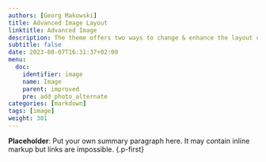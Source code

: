 ```yaml
---
authors: [Georg Makowski]
title: Advanced Image Layout
linktitle: Advanced Image
description: The theme offers two ways to change & enhance the layout of the image element
subtitle: false
date: 2023-08-07T16:31:37+02:00 
menu:
  doc:
    identifier: image
    name: Image
    parent: improved
    pre: add_photo_alternate
categories: [markdown]
tags: [image]
weight: 301
---
```


**Placeholder**: Put your own summary paragraph here. It may contain inline markup but links are impossible.
{.p-first}
<!--more-->

